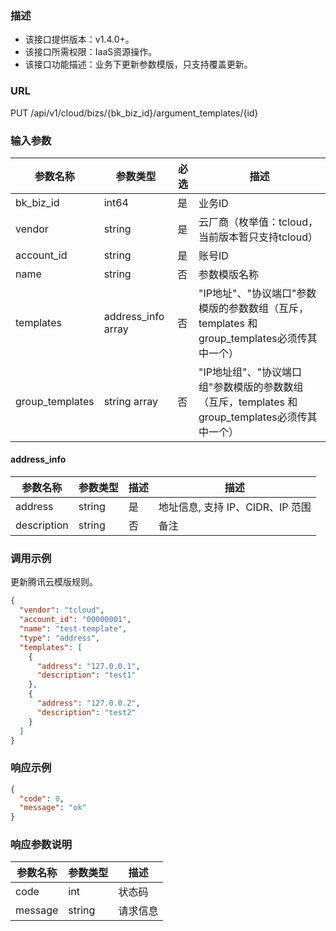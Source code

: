 ### 描述

- 该接口提供版本：v1.4.0+。
- 该接口所需权限：IaaS资源操作。
- 该接口功能描述：业务下更新参数模版，只支持覆盖更新。

### URL

PUT /api/v1/cloud/bizs/{bk_biz_id}/argument_templates/{id}

### 输入参数

| 参数名称            | 参数类型               | 必选 | 描述                                                              |
|-----------------|--------------------|----|-----------------------------------------------------------------|
| bk_biz_id       | int64              | 是  | 业务ID                                                            |
| vendor          | string             | 是  | 云厂商（枚举值：tcloud，当前版本暂只支持tcloud）                                  |
| account_id      | string             | 是  | 账号ID                                                            |
| name            | string             | 否  | 参数模版名称                                                          |
| templates       | address_info array | 否  | "IP地址"、"协议端口"参数模版的参数数组（互斥，templates 和 group_templates必须传其中一个）   |
| group_templates | string array       | 否  | "IP地址组"、"协议端口组"参数模版的参数数组（互斥，templates 和 group_templates必须传其中一个） |

#### address_info

| 参数名称        | 参数类型   | 描述 | 描述                     |
|-------------|--------|----|------------------------|
| address     | string | 是  | 地址信息, 支持 IP、CIDR、IP 范围 |
| description | string | 否  | 备注                     |

### 调用示例

更新腾讯云模版规则。

```json
{
  "vendor": "tcloud",
  "account_id": "00000001",
  "name": "test-template",
  "type": "address",
  "templates": [
    {
      "address": "127.0.0.1",
      "description": "test1"
    },
    {
      "address": "127.0.0.2",
      "description": "test2"
    }
  ]
}
```

### 响应示例

```json
{
  "code": 0,
  "message": "ok"
}
```

### 响应参数说明

| 参数名称    | 参数类型   | 描述   |
|---------|--------|------|
| code    | int    | 状态码  |
| message | string | 请求信息 |

